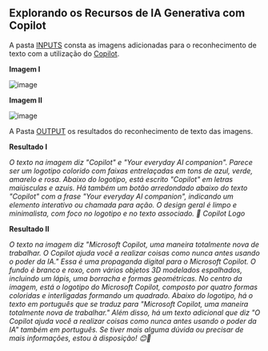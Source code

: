 ## Explorando os Recursos de IA Generativa com Copilot

  A pasta [INPUTS](https://github.com/GEISABEL/AI-900IAGenerativaComCopilot/commit/b93e608dfd3179e74d5799566c84eea0c7922389) consta as imagens adicionadas para o reconhecimento de texto com a utilização do [Copilot](https://copilot.microsoft.com/).

**Imagem I**

![image](https://github.com/GEISABEL/AI-900IAGenerativaComCopilot/assets/110138843/02fbb7d7-cf3b-4315-a0e1-bda8d3659c3f)

**Imagem II**

![image](https://github.com/GEISABEL/AI-900IAGenerativaComCopilot/assets/110138843/eb506fab-6519-4624-8cbc-19dccf67dc1c)


 A Pasta [OUTPUT](https://github.com/GEISABEL/AI-900IAGenerativaComCopilot/commit/c165aa1817f7b28b5a7640bd7f59443f29cf0ec3) os resultados do reconhecimento de texto das imagens.

**Resultado I**

*O texto na imagem diz "Copilot" e "Your everyday AI companion". Parece ser um logotipo colorido com faixas entrelaçadas em tons de azul, verde, amarelo e rosa. Abaixo do logotipo, está escrito "Copilot" em letras maiúsculas e azuis. Há também um botão arredondado abaixo do texto "Copilot" com a frase "Your everyday AI companion", indicando um elemento interativo ou chamada para ação. O design geral é limpo e minimalista, com foco no logotipo e no texto associado. 🌟
Copilot Logo*

**Resultado II**

*O texto na imagem diz "Microsoft Copilot, uma maneira totalmente nova de trabalhar. O Copilot ajuda você a realizar coisas como nunca antes usando o poder da IA."
Essa é uma propaganda digital para o Microsoft Copilot. O fundo é branco e roxo, com vários objetos 3D modelados espalhados, incluindo um lápis, uma borracha e formas geométricas. No centro da imagem, está o logotipo do Microsoft Copilot, composto por quatro formas coloridas e interligadas formando um quadrado. Abaixo do logotipo, há o texto em português que se traduz para "Microsoft Copilot, uma maneira totalmente nova de trabalhar." Além disso, há um texto adicional que diz "O Copilot ajuda você a realizar coisas como nunca antes usando o poder da IA" também em português.
Se tiver mais alguma dúvida ou precisar de mais informações, estou à disposição! 😊🚀*
